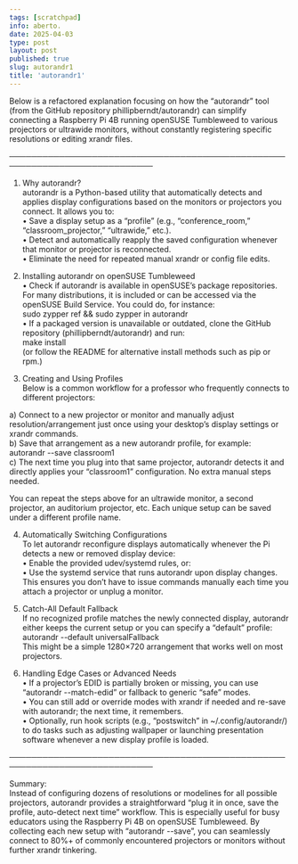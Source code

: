 ```yaml
---
tags: [scratchpad]
info: aberto.
date: 2025-04-03
type: post
layout: post
published: true
slug: autorandr1
title: 'autorandr1'
---
```

Below is a refactored explanation focusing on how the “autorandr” tool (from the GitHub repository phillipberndt/autorandr) can simplify connecting a Raspberry Pi 4B running openSUSE Tumbleweed to various projectors or ultrawide monitors, without constantly registering specific resolutions or editing xrandr files.

────────────────────────────────────────────────────────────────────────────

1) Why autorandr?  
autorandr is a Python-based utility that automatically detects and applies display configurations based on the monitors or projectors you connect. It allows you to:  
• Save a display setup as a “profile” (e.g., “conference_room,” “classroom_projector,” “ultrawide,” etc.).  
• Detect and automatically reapply the saved configuration whenever that monitor or projector is reconnected.  
• Eliminate the need for repeated manual xrandr or config file edits.

2) Installing autorandr on openSUSE Tumbleweed  
• Check if autorandr is available in openSUSE’s package repositories. For many distributions, it is included or can be accessed via the openSUSE Build Service. You could do, for instance:  
  sudo zypper ref && sudo zypper in autorandr  
• If a packaged version is unavailable or outdated, clone the GitHub repository (phillipberndt/autorandr) and run:  
  make install  
  (or follow the README for alternative install methods such as pip or rpm.)

3) Creating and Using Profiles  
Below is a common workflow for a professor who frequently connects to different projectors:  

  a) Connect to a new projector or monitor and manually adjust resolution/arrangement just once using your desktop’s display settings or xrandr commands.  
  b) Save that arrangement as a new autorandr profile, for example:  
     autorandr --save classroom1  
  c) The next time you plug into that same projector, autorandr detects it and directly applies your “classroom1” configuration. No extra manual steps needed.  

You can repeat the steps above for an ultrawide monitor, a second projector, an auditorium projector, etc. Each unique setup can be saved under a different profile name.

4) Automatically Switching Configurations  
To let autorandr reconfigure displays automatically whenever the Pi detects a new or removed display device:  
• Enable the provided udev/systemd rules, or:  
• Use the systemd service that runs autorandr upon display changes.  
This ensures you don’t have to issue commands manually each time you attach a projector or unplug a monitor.

5) Catch-All Default Fallback  
If no recognized profile matches the newly connected display, autorandr either keeps the current setup or you can specify a “default” profile:  
  autorandr --default universalFallback  
This might be a simple 1280×720 arrangement that works well on most projectors.

6) Handling Edge Cases or Advanced Needs  
• If a projector’s EDID is partially broken or missing, you can use “autorandr --match-edid” or fallback to generic “safe” modes.  
• You can still add or override modes with xrandr if needed and re-save with autorandr; the next time, it remembers.  
• Optionally, run hook scripts (e.g., “postswitch” in ~/.config/autorandr/) to do tasks such as adjusting wallpaper or launching presentation software whenever a new display profile is loaded.

────────────────────────────────────────────────────────────────────────────

Summary:  
Instead of configuring dozens of resolutions or modelines for all possible projectors, autorandr provides a straightforward “plug it in once, save the profile, auto-detect next time” workflow. This is especially useful for busy educators using the Raspberry Pi 4B on openSUSE Tumbleweed. By collecting each new setup with “autorandr --save”, you can seamlessly connect to 80%+ of commonly encountered projectors or monitors without further xrandr tinkering.